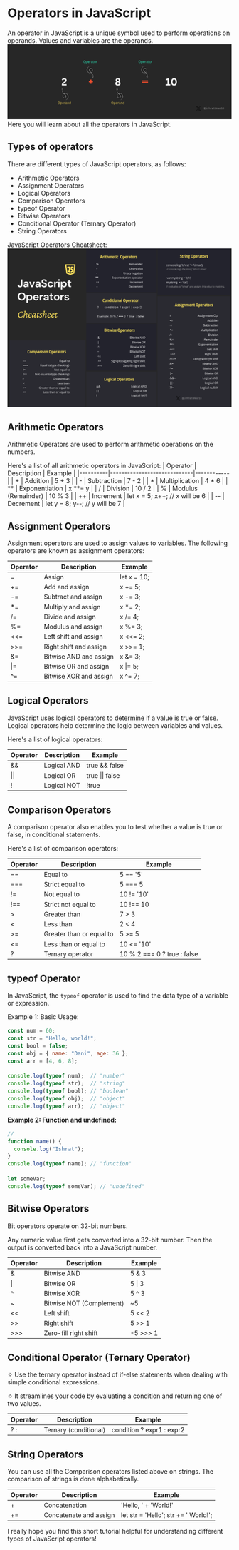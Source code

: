 # Operators in JavaScript
An operator in JavaScript is a unique symbol used to perform operations on operands. Values and variables are the operands.
![operator-operands](javascript-operators.png)
Here you will learn about all the operators in JavaScript.

## Types of operators
There are different types of JavaScript operators, as follows:
- Arithmetic Operators
- Assignment Operators
- Logical Operators
- Comparison Operators
- typeof Operator
- Bitwise Operators
- Conditional Operator (Ternary Operator)
- String Operators

JavaScript Operators Cheatsheet:
![JavasriptOperators](javaScript-operators-cheatsheet.png)
## Arithmetic Operators
Arithmetic Operators are used to perform arithmetic operations on the numbers.

Here's a list of all arithmetic operators in JavaScript:
| Operator | Description                 | Example    |
|----------|-----------------------------|------------|
| +        | Addition                    | 5 + 3      |
| -        | Subtraction                 | 7 - 2      |
| *        | Multiplication              | 4 * 6      |
| **	   | Exponentiation              | x **= y    |
| /        | Division                    | 10 / 2     |
| %        | Modulus (Remainder)         | 10 % 3     |
| ++       | Increment                   | let x = 5; x++; // x will be 6 |
| --       | Decrement                   | let y = 8; y--; // y will be 7 |

## Assignment Operators
Assignment operators are used to assign values to variables. The following operators are known as assignment operators:

| Operator | Description                | Example         |
|----------|----------------------------|-----------------|
| =        | Assign                     | let x = 10;     |
| +=       | Add and assign             | x += 5;         |
| -=       | Subtract and assign        | x -= 3;         |
| *=       | Multiply and assign        | x *= 2;         |
| /=       | Divide and assign          | x /= 4;         |
| %=       | Modulus and assign         | x %= 3;         |
| <<=      | Left shift and assign      | x <<= 2;        |
| >>=      | Right shift and assign     | x >>= 1;        |
| &=       | Bitwise AND and assign     | x &= 3;         |
| \|=       | Bitwise OR and assign      | x \|= 5;        |
| ^=       | Bitwise XOR and assign     | x ^= 7;        |

## Logical Operators
JavaScript uses logical operators to determine if a value is true or false. Logical operators help determine the logic between variables and values.

Here's a list of logical operators:

| Operator | Description            | Example                |
|----------|------------------------|------------------------|
| &&       | Logical AND            | true && false          |
| \|\|      | Logical OR             | true \|\| false        |
| !        | Logical NOT            | !true                  |

## Comparison Operators
A comparison operator also enables you to test whether a value is true or false, in conditional statements.

Here's a list of comparison operators:

| Operator | Description                | Example            |
|----------|----------------------------|--------------------|
| ==       | Equal to                   | 5 == '5'           |
| ===      | Strict equal to            | 5 === 5            |
| !=       | Not equal to               | 10 != '10'         |
| !==      | Strict not equal to        | 10 !== 10          |
| >        | Greater than               | 7 > 3              |
| <        | Less than                  | 2 < 4              |
| >=       | Greater than or equal to   | 5 >= 5             |
| <=       | Less than or equal to      | 10 <= '10'         |
| ?        | Ternary operator           | 10 % 2 === 0 ? true : false|

## typeof Operator
In JavaScript, the `typeof` operator is used to find the data type of a variable or expression.

Example 1: Basic Usage: 
```javascript
const num = 60;
const str = "Hello, world!";
const bool = false;
const obj = { name: "Dani", age: 36 };
const arr = [4, 6, 8];

console.log(typeof num);  // "number"
console.log(typeof str);  // "string"
console.log(typeof bool); // "boolean"
console.log(typeof obj);  // "object"
console.log(typeof arr);  // "object" 
```
**Example 2: Function and undefined:**
```javascript
// 
function name() {
  console.log("Ishrat");
}
console.log(typeof name); // "function"

let someVar;
console.log(typeof someVar); // "undefined"
```

## Bitwise Operators
Bit operators operate on 32-bit numbers.

Any numeric value first gets converted into a 32-bit number. Then the output is converted back into a JavaScript number.

| Operator | Description                   | Example        |
|----------|-------------------------------|----------------|
| &        | Bitwise AND                   | 5 & 3          |
| \|       | Bitwise OR                    | 5 \| 3         |
| ^        | Bitwise XOR                   | 5 ^ 3          |
| ~        | Bitwise NOT (Complement)      | ~5             |
| <<       | Left shift                    | 5 << 2         |
| >>       | Right shift                   | 5 >> 1         |
| >>>      | Zero-fill right shift         | -5 >>> 1       |

## Conditional Operator (Ternary Operator)
✧ Use the ternary operator instead of if-else statements when dealing with simple conditional expressions.

✧ It streamlines your code by evaluating a condition and returning one of two values.

| Operator | Description                   | Example                   |
|----------|-------------------------------|---------------------------|
| ? :      | Ternary (conditional)         | condition ? expr1 : expr2 |

## String Operators
You can use all the Comparison operators listed above on strings. The comparison of strings is done alphabetically. 

| Operator | Description                   | Example        |
|----------|-------------------------------|----------------|
| +        | Concatenation                 | 'Hello, ' + 'World!'  |
| +=       | Concatenate and assign        | let str = 'Hello'; str += ' World!';  |

I really hope you find this short tutorial helpful for understanding different types of JavaScript operators!